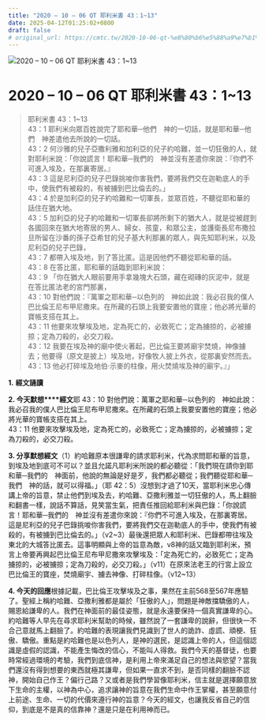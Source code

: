 ```yaml
---
title: "2020 – 10 – 06 QT 耶利米書 43：1~13"
date: 2025-04-12T01:25:02+0800
draft: false
# original_url: https://cmtc.tw/2020-10-06-qt-%e8%80%b6%e5%88%a9%e7%b1%b3%e6%9b%b8-43%ef%bc%9a113
---
```


![2020 – 10 – 06 QT 耶利米書 43：1~13](/images/qt.jpg   "2020 – 10 – 06 QT 耶利米書 43：1~13")

# 2020 – 10 – 06 QT 耶利米書 43：1~13

> 耶利米書 43：1~13  
> 43：1 耶利米向眾百姓說完了耶和華─他們　神的一切話，就是耶和華─他們　神差遣他去所說的一切話。  
> 43：2 何沙雅的兒子亞撒利雅和加利亞的兒子約哈難，並一切狂傲的人，就對耶利米說：「你說謊言！耶和華─我們的　神並沒有差遣你來說：『你們不可進入埃及，在那裏寄居。』  
> 43：3 這是尼利亞的兒子巴錄挑唆你害我們，要將我們交在迦勒底人的手中，使我們有被殺的，有被擄到巴比倫去的。」  
> 43：4 於是加利亞的兒子約哈難和一切軍長，並眾百姓，不聽從耶和華的話住在猶大地。  
> 43：5 加利亞的兒子約哈難和一切軍長卻將所剩下的猶大人，就是從被趕到各國回來在猶大地寄居的男人、婦女、孩童，和眾公主，並護衛長尼布撒拉旦所留在沙番的孫子亞希甘的兒子基大利那裏的眾人，與先知耶利米，以及尼利亞的兒子巴錄，  
> 43：7 都帶入埃及地，到了答比匿。這是因他們不聽從耶和華的話。  
> 43：8 在答比匿，耶和華的話臨到耶利米說：  
> 43：9 「你在猶大人眼前要用手拿幾塊大石頭，藏在砌磚的灰泥中，就是在答比匿法老的宮門那裏，  
> 43：10 對他們說：『萬軍之耶和華─以色列的　神如此說：我必召我的僕人巴比倫王尼布甲尼撒來。在所藏的石頭上我要安置他的寶座；他必將光華的寶帳支搭在其上。  
> 43：11 他要來攻擊埃及地，定為死亡的，必致死亡；定為擄掠的，必被擄掠；定為刀殺的，必交刀殺。  
> 43：12 我要在埃及神的廟中使火著起，巴比倫王要將廟宇焚燒，神像擄去；他要得（原文是披上）埃及地，好像牧人披上外衣，從那裏安然而去。  
> 43：13 他必打碎埃及地伯‧示麥的柱像，用火焚燒埃及神的廟宇。』」

**1.** **經文誦讀**

**2. 今天默想****經文**耶 43：10 對他們說：萬軍之耶和華─以色列的　神如此說：我必召我的僕人巴比倫王尼布甲尼撒來。在所藏的石頭上我要安置他的寶座；他必將光華的寶帳支搭在其上。  
43：11 他要來攻擊埃及地，定為死亡的，必致死亡；定為擄掠的，必被擄掠；定為刀殺的，必交刀殺。

**3. 分享默想經文**（1）約哈難原本很謙卑的請求耶利米，代為求問耶和華的旨意，到埃及地到底可不可以？並且允諾凡耶利米所說的都必聽從：「我們現在請你到耶和華─我們的　神面前，他說的無論是好是歹，我們都必聽從；我們聽從耶和華─我們　神的話，就可以得福。」（耶 42：5）沒想到才過了10天，當耶利米忠心傳講上帝的旨意，禁止他們到埃及去，約哈難、亞撒利雅並一切狂傲的人，馬上翻臉和翻書一樣，說話不算話，見笑當生氣，把責任推回給耶利米與巴錄：「你說謊言！耶和華─我們的　神並沒有差遣你來說：『你們不可進入埃及，在那裏寄居。這是尼利亞的兒子巴錄挑唆你害我們，要將我們交在迦勒底人的手中，使我們有被殺的，有被擄到巴比倫去的。」（v2~3）最後還把眾人和耶利米、巴錄都帶往埃及東北的大城答比匿去。這事明顯與上帝的旨意為敵，v8神的話又臨到耶利米，預言上帝要再興起巴比倫王尼布甲尼撒來攻擊埃及：「定為死亡的，必致死亡；定為擄掠的，必被擄掠；定為刀殺的，必交刀殺。」（v11）在原來法老王的行宮上設立巴比倫王的寶座，焚燒廟宇、擄去神像、打碎柱像。（v12~13）

**4. 今天的回應**根據記載，巴比倫王攻擊埃及之事，果然在主前568至567年應驗了。聖經上稱約哈難、亞撒利雅都是屬於「狂傲的人」，問題是神敵擋驕傲的人，賜恩給謙卑的人。我們在神面前的最佳姿態，就是永遠要保持一個真實謙卑的心。約哈難等人早先在尋求耶利米幫助的時候，雖然說了一套謙卑的說辭，但很快一不合己意就馬上翻臉了。約哈難的表現讓我們見識到了世人的詭詐、虛謊、頑梗、狂傲、驕傲。重點是約哈難也是以色列人，是神的選民，是認識上帝的人，但這個認識是虛假的認識，不能產生悔改的信心，不能叫人得救。我們今天的基督徒，也要時常經過環境的考驗，我們到底信神，是利用上帝來滿足自己的想法與慾望？當我們還沒有得到想要的東西就極其謙卑，但如果一直求不到，是否同樣的翻臉不認神，開始自己作王？偏行己路？又或者是我們學習像耶利米，信主就是選擇願意放下生命的主權，以神為中心，追求讓神的旨意在我們生命中作王掌權，甚至願意付上前途、生命、一切的代價來遵行神的旨意？今天的經文，也讓我反省自己的信仰，到底是不是真的信靠神？還是只是在利用神而已。
